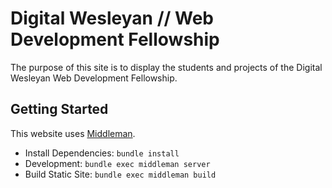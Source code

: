 # Digital Wesleyan // Web Development Fellowship

The purpose of this site is to display the students and projects of the Digital Wesleyan Web Development Fellowship.

## Getting Started
This website uses [Middleman](http://middlemanapp.com/). 

  - Install Dependencies: `bundle install`
  - Development: `bundle exec middleman server`
  - Build Static Site: `bundle exec middleman build`